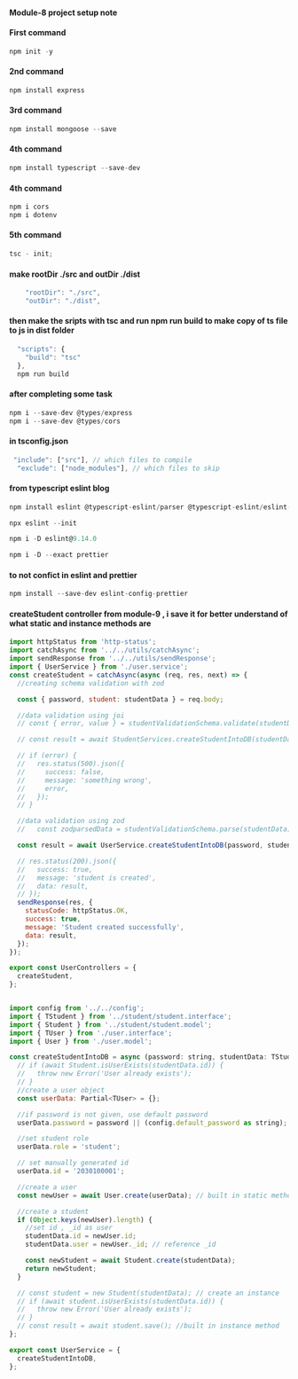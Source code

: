 #### Module-8 project setup note

#### First command

```javascript
npm init -y
```

#### 2nd command

```javascript
npm install express
```

#### 3rd command

```javascript
npm install mongoose --save
```

#### 4th command

```javascript
npm install typescript --save-dev
```

#### 4th command

```javascript
npm i cors
npm i dotenv
```

#### 5th command

```javascript
tsc - init;
```

#### make rootDir ./src and outDir ./dist

```javascript
    "rootDir": "./src",
    "outDir": "./dist",
```

#### then make the sripts with tsc and run npm run build to make copy of ts file to js in dist folder

```javascript
  "scripts": {
    "build": "tsc"
  },
  npm run build
```

#### after completing some task

```javascript
npm i --save-dev @types/express
npm i --save-dev @types/cors
```

#### in tsconfig.json

```javascript
 "include": ["src"], // which files to compile
  "exclude": ["node_modules"], // which files to skip
```

#### from typescript eslint blog

```javascript
npm install eslint @typescript-eslint/parser @typescript-eslint/eslint-plugin --save-dev
```

```javascript
npx eslint --init
```

```javascript
npm i -D eslint@9.14.0
```

```javascript
npm i -D --exact prettier
```

#### to not confict in eslint and prettier

```javascript
npm install --save-dev eslint-config-prettier
```

#### createStudent controller from module-9 , i save it for better understand of what static and instance methods are

```javascript
import httpStatus from 'http-status';
import catchAsync from '../../utils/catchAsync';
import sendResponse from '../../utils/sendResponse';
import { UserService } from './user.service';
const createStudent = catchAsync(async (req, res, next) => {
  //creating schema validation with zod

  const { password, student: studentData } = req.body;

  //data validation using joi
  // const { error, value } = studentValidationSchema.validate(studentData);

  // const result = await StudentServices.createStudentIntoDB(studentData);

  // if (error) {
  //   res.status(500).json({
  //     success: false,
  //     message: 'something wrong',
  //     error,
  //   });
  // }

  //data validation using zod
  //   const zodparsedData = studentValidationSchema.parse(studentData);

  const result = await UserService.createStudentIntoDB(password, studentData);

  // res.status(200).json({
  //   success: true,
  //   message: 'student is created',
  //   data: result,
  // });
  sendResponse(res, {
    statusCode: httpStatus.OK,
    success: true,
    message: 'Student created successfully',
    data: result,
  });
});

export const UserControllers = {
  createStudent,
};


import config from '../../config';
import { TStudent } from '../student/student.interface';
import { Student } from '../student/student.model';
import { TUser } from './user.interface';
import { User } from './user.model';

const createStudentIntoDB = async (password: string, studentData: TStudent) => {
  // if (await Student.isUserExists(studentData.id)) {
  //   throw new Error('User already exists');
  // }
  //create a user object
  const userData: Partial<TUser> = {};

  //if password is not given, use default password
  userData.password = password || (config.default_password as string);

  //set student role
  userData.role = 'student';

  // set manually generated id
  userData.id = '2030100001';

  //create a user
  const newUser = await User.create(userData); // built in static method

  //create a student
  if (Object.keys(newUser).length) {
    //set id , _id as user
    studentData.id = newUser.id;
    studentData.user = newUser._id; // reference _id

    const newStudent = await Student.create(studentData);
    return newStudent;
  }

  // const student = new Student(studentData); // create an instance
  // if (await student.isUserExists(studentData.id)) {
  //   throw new Error('User already exists');
  // }
  // const result = await student.save(); //built in instance method
};

export const UserService = {
  createStudentIntoDB,
};

```

<!-- video 17-10 and 17-11 is about what ? -->
<!--
 when user changed password then we should not give access to use the previously created token.we should create new valid token for that user.this is doing in 10,11 video-
 note : i can forget thats why i wrote it, i skip fast these 2 videos.
 to do like Mezba vai -
 - first: remove all admins,user,students,faculties from DB
 - second : create a admin and acess a get route
 - third : update password and see yet you can get that get routes data ,it should not be
 -- fourth - thats why all the code is done in 10,11 videos
 -->
